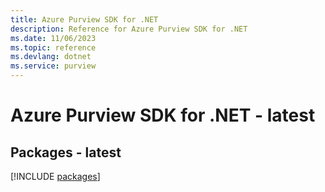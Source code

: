 ```yaml
---
title: Azure Purview SDK for .NET
description: Reference for Azure Purview SDK for .NET
ms.date: 11/06/2023
ms.topic: reference
ms.devlang: dotnet
ms.service: purview
---
```

# Azure Purview SDK for .NET - latest
## Packages - latest
[!INCLUDE [packages](purview-index.md)]
